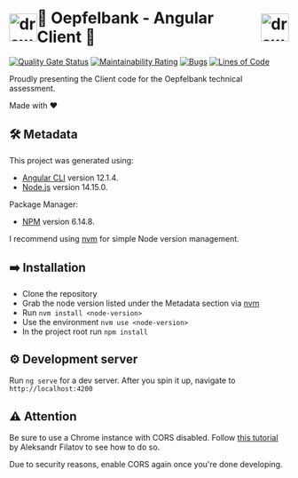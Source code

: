 # <div style="display: flex; align-items: center"><img src="https://upload.wikimedia.org/wikipedia/commons/c/cf/Angular_full_color_logo.svg" alt="drawing" width="50"/>🍎 Oepfelbank - Angular Client 🍎<img src="https://upload.wikimedia.org/wikipedia/commons/c/cf/Angular_full_color_logo.svg" alt="drawing" width="50"/></div>

[![Quality Gate Status](https://sonarcloud.io/api/project_badges/measure?project=maxi1123_oepfelbank-assessment&metric=alert_status)](https://sonarcloud.io/summary/new_code?id=maxi1123_oepfelbank-assessment)
[![Maintainability Rating](https://sonarcloud.io/api/project_badges/measure?project=maxi1123_oepfelbank-assessment&metric=sqale_rating)](https://sonarcloud.io/summary/new_code?id=maxi1123_oepfelbank-assessment)
[![Bugs](https://sonarcloud.io/api/project_badges/measure?project=maxi1123_oepfelbank-assessment&metric=bugs)](https://sonarcloud.io/summary/new_code?id=maxi1123_oepfelbank-assessment)
[![Lines of Code](https://sonarcloud.io/api/project_badges/measure?project=maxi1123_oepfelbank-assessment&metric=ncloc)](https://sonarcloud.io/summary/new_code?id=maxi1123_oepfelbank-assessment)

Proudly presenting the Client code for the Oepfelbank technical assessment.

Made with ❤️

## 🛠️ Metadata

This project was generated using:

- [Angular CLI](https://angular.io/cli) version 12.1.4.
- [Node.js](https://nodejs.org/en/) version 14.15.0.

Package Manager:

- [NPM](https://www.npmjs.com/) version 6.14.8.

I recommend using [nvm](https://github.com/nvm-sh/nvm) for simple Node version management.

## ➡️ Installation

- Clone the repository
- Grab the node version listed under the Metadata section via [nvm](https://github.com/nvm-sh/nvm)
- Run `nvm install <node-version>`
- Use the environment `nvm use <node-version>`
- In the project root run `npm install`

## ⚙️ Development server

Run `ng serve` for a dev server. After you spin it up, navigate to `http://localhost:4200`

## ⚠️ Attention

Be sure to use a Chrome instance with CORS disabled. Follow [this tutorial](https://alfilatov.com/posts/run-chrome-without-cors/) by Aleksandr Filatov to see how to do so.

Due to security reasons, enable CORS again once you're done developing.
